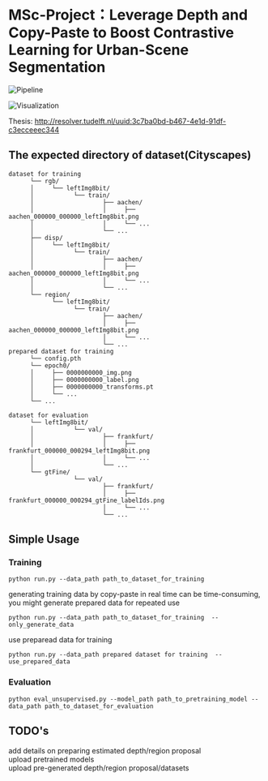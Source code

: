 # MSc-Project：Leverage Depth and Copy-Paste to Boost Contrastive Learning for Urban-Scene Segmentation
![Pipeline](https://github.com/LeungTsang/MSc-Project/raw/main/fig/pipeline.png)

![Visualization](https://github.com/LeungTsang/MSc-Project/raw/main/fig/fig1.gif)

Thesis: http://resolver.tudelft.nl/uuid:3c7ba0bd-b467-4e1d-91df-c3ecceeec344

## The expected directory of dataset(Cityscapes)  
~~~  
dataset for training  
      └── rgb/  
      │     └── leftImg8bit/  
      │           └── train/  
      │                   ├── aachen/  
      │                   │     ├── aachen_000000_000000_leftImg8bit.png  
      │                   │     └── ...  
      │                   └── ...  
      ├── disp/  
      │     └── leftImg8bit/  
      │           └── train/  
      │                   ├── aachen/  
      │                   │     ├── aachen_000000_000000_leftImg8bit.png  
      │                   │     └── ...  
      │                   └── ...  
      └── region/  
            └── leftImg8bit/  
                  └── train/  
                          ├── aachen/  
                          │     ├── aachen_000000_000000_leftImg8bit.png  
                          │     └── ...  
                          └── ...  
prepared dataset for training 
      └── config.pth     
      └── epoch0/  
      │     ├── 0000000000_img.png
      │     ├── 0000000000_label.png
      │     ├── 0000000000_transforms.pt
      │     └── ...
      └── ... 
      
dataset for evaluation  
      └── leftImg8bit/  
      │           └── val/  
      │                   ├── frankfurt/  
      │                   │     ├── frankfurt_000000_000294_leftImg8bit.png  
      │                   │     └── ...  
      │                   └── ...  
      └── gtFine/  
                  └── val/  
                          ├── frankfurt/  
                          │     ├── frankfurt_000000_000294_gtFine_labelIds.png  
                          │     └── ...  
                          └── ...  
~~~  

## Simple Usage  
### Training  

~~~  
python run.py --data_path path_to_dataset_for_training  
~~~  
generating training data by copy-paste in real time can be time-consuming, you might generate prepared data for repeated use
~~~
python run.py --data_path path_to_dataset_for_training  --only_generate_data
~~~
use preparead data for training
~~~
python run.py --data_path prepared dataset for training  --use_prepared_data
~~~
### Evaluation  
~~~  
python eval_unsupervised.py --model_path path_to_pretraining_model --data_path path_to_dataset_for_evaluation  
~~~  

## TODO's  
add details on preparing estimated depth/region proposal  
upload pretrained models  
upload pre-generated depth/region proposal/datasets

